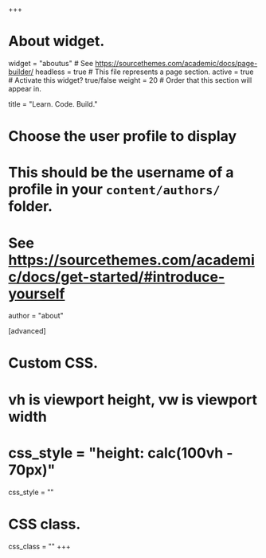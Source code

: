 +++
# About widget.
widget = "aboutus"  # See https://sourcethemes.com/academic/docs/page-builder/
headless = true  # This file represents a page section.
active = true  # Activate this widget? true/false
weight = 20  # Order that this section will appear in.

title = "Learn. Code. Build."

# Choose the user profile to display
# This should be the username of a profile in your `content/authors/` folder.
# See https://sourcethemes.com/academic/docs/get-started/#introduce-yourself
author = "about"

[advanced]
 # Custom CSS. 
 # vh is viewport height, vw is viewport width
 # css_style = "height: calc(100vh - 70px)"
 css_style = ""

 
 # CSS class.
 css_class = "" 
+++


